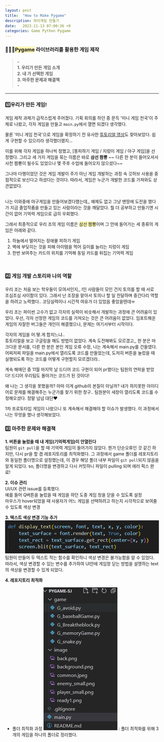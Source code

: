 ```yaml
---
layout: post
title:  "How to Make Pygame"
description: 파이게임 만들기
date:   2023-11-13 07:00:36 +9
categories: Game Python Pygame
---
```


### 🙋🏻‍♀️<span style = 'background-color:#fff5b1'>Pygame</span> 라이브러리를 활용한 게임 제작

> #### - <br> 1. 우리가 만든 게임 소개 <br> 2. 내 가 선택한 게임 <br> 3. 마주한 문제과 해결책 <br> -

- - -

### 1️⃣우리가 만든 게임!
게임 제작 과제가 급작스럽게 주어졌다. 기획 회의를 하던 중 문득 '미니 게임 천국'이 주제로 나왔고, 각자 게임을 만들고 `main.py`에서 열면 되겠다 생각했다.
<br>

물론 '미니 게임 천국'으로 게임을 확정하기 전 유사한 [튜토리얼 영상](https://www.youtube.com/watch?v=b_DkQrJxpck)도 찾아보았다. 쉽게 구현할 수 있으리라 생각했더랬지...
<br>

이를 위해 각자 게임을 하나씩 정했고, [똥피하기 게임 / 지렁이 게임 / 야구 게임]을 선정했다. 그리고 세 가지 게임을 묶는 이름은 바로 **삼선 짬뽕** 
~~ 다른 한 분이 들어오셔서 사천 짬뽕이 될수도 있었으나 몇 주후 수업에 들어오지 않으셨다~~
<br>

그나마 다행이었던 것은 게임 개발이 주가 아닌 게임 개발하는 과정 속 깃허브 사용을 중점적으로 보신다고 하셨다는 것이다. 따라서, 게임은 누군가 개발한 코드를 가져와도 상관없었다.  
<br>

나는 이와중에 야구게임을 만들어보겠다했는데,, 예제도 없고 그냥 맨땅에 도전을 했다가 지금 졸업작품을 만들고 있는 사람이라는 것을 깨달았다. 뭘 더 공부하고 만들기엔 시간이 없어 기억력 게임으로 급히 우회했다. 
<br>

그래서 최종적으로 우리 조의 게임 이름은 <span style = 'background-color:#fff5b1'>삼선 짬뽕</span>이며 그 안에 들어가는 세 종류의 게임은 아래와 같다.
1. 하늘에서 떨어지는 장애물 피하기 게임
2. 벽에 부딪히는 것을 피해 아이템을 먹어 길이를 늘리는 지렁이 게임
3. 한번 보여주는 카드의 위치를 기억해 동일 카드를 뒤집는 기억력 게임
<br>

### 2️⃣ 게임 개발 스토리와 나의 역할 
우리 조는 처음 보는 학우들이 모여서인지,, I인 사람들이 모인 건지 토의를 할 때 서로 조심조심 샤이함이 있다. 그래서 난 조장을 맡아서 토의나 할 일 전달하며 중간다리 역할을 하려고 노력했다.. 
코딩실력이나 시간적 여유가 더 있었음 좋았을텐데ㅠ
<br>

우리 조는 파이썬 고수가 없고 각자의 실력이 비슷해서 개발하는 과정에 큰 어려움이 있었다. 우선, 각자 선정한 게임의 코드를 가져오는 것은 큰 어려움이 없었다. 임포트해온 게임의 자잘한 버그들은 개인이 해결했으나, 문제는 여기서부터 시작이다. 
<br>

각자의 게임을 어.떻.게 합치느냐.. <br>
튜토리얼을 보고 구글링을 해도 방법이 없었다. 계속 도전해봐도 모르겠고,, 한 분은 마크다운 문서를, 다른 한 분은 본인 게임 오류 수정, 나는 계속해서 main.py를 건들였다. 어찌저찌 파일을 main.py에서 열리도록 코드를 만들었는데, 도저히 버튼을 눌렀을 때 실행되도록 하는 코드를 어떻게 구현할지 모르겠더라.. 
<br>

계속 해매던 중 11월 마지막 날 드디어 코드 구현이 되어 pr했다는 팀원의 연락을 받았다! 드디어 우리팀도 돌아가는 코드가 된 것이다!
<br>

왜 나는 그 생각을 못했을까? 아마 이게 github의 본질이 아닐까? 내가 하지못한 아이디어로 문제를 해결해주는 누군가를 찾기 위한 창구.. 팀원분이 새창이 열리도록 코드를 수정해오셨다. 정말 넘넘 대단❤
<br>

1차 프로토타입 게임이 나왔으니 또 계속해서 해결해야 할 이슈가 발생했다. 이 과정에서 나는 무엇을 했나 생각해보았다. 
<br>


### 3️⃣ 마주한 문제와 해결책

**1. 버튼을 눌렀을 때 내 게임(기억력게임)이 안열린다**<br>
팀원이 `git pull`을 할 때 기억력 게임이 들어가지 않았다. 뭔가 단순오류인 것 같긴 하지만, 다시 pr을 할 겸 레포지토리를 최적화했다. 그 과정에서 game 폴더를 레포지토리와 동일한 폴더명으로 설정했는데, 이 경우 해당 폴더 내부 파일이 `git pull`되지 않음을 알게 되었다. <gr>
so, 폴더명을 변경하고 다시 커밋하니 파일이 pulling 되며 에러 픽스 완료!

**2. 이슈 관리**<br>
UI/UX 관련 issue를 등록했다. <br>
예를 들어 Q버튼을 눌렀을 때 게임을 하던 도중 게임 창을 닫을 수 있도록 설정 <br>
마우스가 hover되었을 때 사용자가 어느 게임을 선택하려고 하는지 시각적으로 보여줄 수 있도록 색상 변경

**3. 텍스트 색상 변경 기능 추가**<br>
![색상 변경 기능](/image/post_231113/colorVar.png)<br>
팀원이 만들어 두 텍스트 적는 함수를 확인하니 색상 변경은 불가능함을 알 수 있었다. 따라서, 색상 변경할 수 있는 변수를 추가하여 UI안에 게임창 닫는 방법을 설명하는 text의 색상을 변경할 수 있게 되었다. 


**4. 레포지토리 최적화**<br>
- 폴더 최적화 과정
![폴더 최적화](/image/post_231113/fileRoot.png)
: 폴더 최적화를 위해 3개의 게임을 하나의 폴더로 정리했다. 
